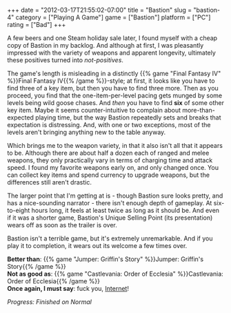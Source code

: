 +++
date = "2012-03-17T21:55:02-07:00"
title = "Bastion"
slug = "bastion-4"
category = ["Playing A Game"]
game = ["Bastion"]
platform = ["PC"]
rating = ["Bad"]
+++

A few beers and one Steam holiday sale later, I found myself with a cheap copy of Bastion in my backlog.  And although at first, I was pleasantly impressed with the variety of weapons and apparent longevity, ultimately these positives turned into <i>not-positives</i>.

The game's length is misleading in a distinctly {{% game "Final Fantasy IV" %}}Final Fantasy IV{{% /game %}}-style; at first, it looks like you have to find three of a key item, but then you have to find three more.  Then as you proceed, you find that the one-item-per-level pacing gets munged by some levels being wild goose chases.  And <i>then</i> you have to find <b>six</b> of some other key item.  Maybe it seems counter-intuitive to complain about more-than-expected playing time, but the way Bastion repeatedly sets and breaks that expectation is distressing.  And, with one or two exceptions, most of the levels aren't bringing anything new to the table anyway.

Which brings me to the weapon variety, in that it also isn't all that it appears to be.  Although there are about half a dozen each of ranged and melee weapons, they only practically vary in terms of charging time and attack speed.  I found my favorite weapons early on, and only changed once.  You can collect key items and spend currency to upgrade weapons, but the differences still aren't drastic.

The larger point that I'm getting at is - though Bastion sure looks pretty, and has a nice-sounding narrator - there isn't enough depth of gameplay.  At six-to-eight hours long, it feels at least twice as long as it should be.  And even if it was a shorter game, Bastion's Unique Selling Point (its presentation) wears off as soon as the trailer is over.

Bastion isn't a terrible game, but it's extremely unremarkable.  And if you play it to completion, it wears out its welcome a few times over.

<b>Better than</b>: {{% game "Jumper: Griffin's Story" %}}Jumper: Griffin's Story{{% /game %}}  
<b>Not as good as</b>: {{% game "Castlevania: Order of Ecclesia" %}}Castlevania: Order of Ecclesia{{% /game %}}  
<b>Once again, I must say</b>: fuck you, <a href="http://www.metacritic.com/game/pc/bastion">Internet</a>!

<i>Progress: Finished on Normal</i>